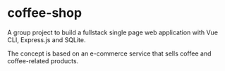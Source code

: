 # coffee-shop

A group project to build a fullstack single page web application with Vue CLI, Express.js and SQLite.

The concept is based on an e-commerce service that sells coffee and coffee-related products.
